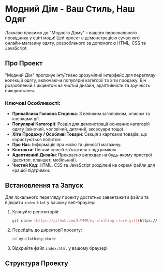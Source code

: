 # Модний Дім - Ваш Стиль, Наш Одяг

Ласкаво просимо до "Модного Дому" – вашого персонального провідника у світі моди! Цей проект є демонстрацією сучасного онлайн-магазину одягу, розробленого за допомогою HTML, CSS та JavaScript.

## Про Проект

"Модний Дім" пропонує інтуїтивно зрозумілий інтерфейс для перегляду колекцій одягу, включаючи популярні категорії та хіти продажу. Він розроблений з акцентом на чистий дизайн, адаптивність та зручність використання.

### Ключові Особливості:
* **Приваблива Головна Сторінка**: З великим заголовком, описом та кнопками дії.
* **Популярні Категорії**: Розділ для демонстрації основних категорій одягу (жіночий, чоловічий, дитячий, аксесуари тощо).
* **Хіти Продажу / Особливі Товари**: Секція з картками товарів, що користуються попитом.
* **Про Нас**: Інформація про місію та цінності магазину.
* **Контакти**: Легкий спосіб зв'язатися з підтримкою.
* **Адаптивний Дизайн**: Прекрасно виглядає на будь-якому пристрої (десктоп, планшет, мобільний).
* **Чистий Код**: HTML, CSS та JavaScript розділені на окремі файли для кращої підтримки.

## Встановлення та Запуск

Для локального перегляду проекту достатньо завантажити файли та відкрити `index.html` у вашому веб-браузері.

1.  Клонуйте репозиторій:
    ```bash
    git clone [https://github.com/LFMMM/my-clothing-store.git](https://github.com/Ваше_Ім'я_Користувача/LFMMM.git)
    ```
2.  Перейдіть до директорії проекту:
    ```bash
    cd my-clothing-store
    ```
3.  Відкрийте файл `index.html` у вашому браузері.

## Структура Проекту